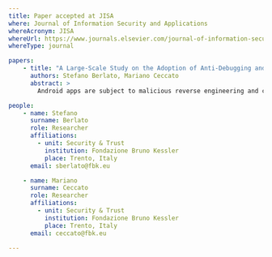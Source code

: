 ```yaml
---
title: Paper accepted at JISA
where: Journal of Information Security and Applications
whereAcronym: JISA
whereUrl: https://www.journals.elsevier.com/journal-of-information-security-and-applications
whereType: journal

papers:
    - title: "A Large-Scale Study on the Adoption of Anti-Debugging and Anti-Tampering Protections in Android Apps"
      authors: Stefano Berlato, Mariano Ceccato
      abstract: >
        Android apps are subject to malicious reverse engineering and code tampering for many reasons, like premium features unlocking and malware piggybacking. Scientific literature and practitioners proposed several Anti-Debugging and Anti-Tampering protections, readily implementable by app developers, to empower Android apps to react against malicious reverse engineering actively. However, the extent to which Android app developers deploy these protections is not known. In this paper, we describe a large-scale study on Android apps to quantify the practical adoption of Anti-Debugging and Anti-Tampering protections. We analyzed 14,173 apps from 2015 and 23,610 apps from 2019 from the Google Play Store. Our analysis shows that 59% of these apps implement neither Anti-Debugging nor Anti-Tampering protections. Moreover, half of the remaining apps deploy only one protection, not exploiting the variety of available protections. We also observe that app developers prefer Java to Native protections by a ratio of 99 to 1. Finally, we note that apps in 2019 employ more protections against reverse engineering than apps in 2015.

people:
    - name: Stefano
      surname: Berlato
      role: Researcher
      affiliations:
        - unit: Security & Trust
          institution: Fondazione Bruno Kessler
          place: Trento, Italy
      email: sberlato@fbk.eu

    - name: Mariano
      surname: Ceccato
      role: Researcher
      affiliations:
        - unit: Security & Trust
          institution: Fondazione Bruno Kessler
          place: Trento, Italy
      email: ceccato@fbk.eu
      
---
```

